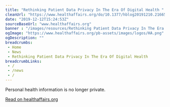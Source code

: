 ```yaml
--- 
title: "Rethinking Patient Data Privacy In The Era Of Digital Health "
cleanUrl: "https://www.healthaffairs.org/do/10.1377/hblog20191210.216658/full/"
date: "2019-12-12T15:24:53Z"
sourceBaseUrl: "www.healthaffairs.org"
banner : "/images/resources/Rethinking Patient Data Privacy In The Era Of Digital Health.png"
ogImage: "https://www.healthaffairs.org/pb-assets/images/logos/HA.png"
ogDescription: ""
breadcrumbs:
 - Home
 - News
 - Rethinking Patient Data Privacy In The Era Of Digital Health
breadcrumbLinks:
 - / 
 - /news
 - / 
---
```

Personal health information is no longer private.  
  
[Read on healthaffairs.org](https://www.healthaffairs.org/do/10.1377/hblog20191210.216658/full/)
